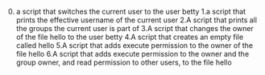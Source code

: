 0. a script that switches the current user to the user betty
1.a script that prints the effective username of the current user
2.A script that prints all the groups the current user is part of
3.A script that changes the owner of the file hello to the user betty
4.A script that creates an empty file called hello
5.A script that adds execute permission to the owner of the file hello
6.A script that adds execute permission to the owner and the group owner, and read permission to other users, to the file hello
